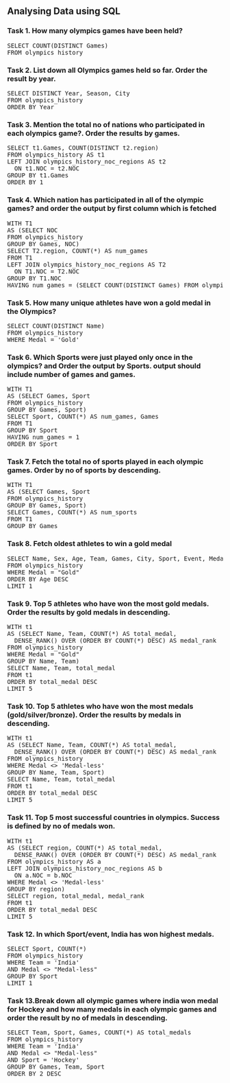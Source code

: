 ## Analysing Data using SQL

### Task 1. How many olympics games have been held?
<pre>
SELECT COUNT(DISTINCT Games)
FROM olympics_history
</pre>

### Task 2. List down all Olympics games held so far. Order the result by year.
<pre>
SELECT DISTINCT Year, Season, City
FROM olympics_history
ORDER BY Year
</pre>

### Task 3. Mention the total no of nations who participated in each olympics game?. Order the results by games.
<pre>
SELECT t1.Games, COUNT(DISTINCT t2.region)
FROM olympics_history AS t1
LEFT JOIN olympics_history_noc_regions AS t2
  ON t1.NOC = t2.NOC
GROUP BY t1.Games
ORDER BY 1
</pre>

### Task 4. Which nation has participated in all of the olympic games? and order the output by first column which is fetched
<pre>
WITH T1
AS (SELECT NOC
FROM olympics_history
GROUP BY Games, NOC)
SELECT T2.region, COUNT(*) AS num_games
FROM T1
LEFT JOIN olympics_history_noc_regions AS T2
  ON T1.NOC = T2.NOC
GROUP BY T1.NOC
HAVING num_games = (SELECT COUNT(DISTINCT Games) FROM olympics_history)
</pre>

### Task 5. How many unique athletes have won a gold medal in the Olympics?
<pre>
SELECT COUNT(DISTINCT Name)
FROM olympics_history
WHERE Medal = 'Gold'
</pre>

### Task 6. Which Sports were just played only once in the olympics? and Order the output by Sports. output should include number of games and games.
<pre>
WITH T1
AS (SELECT Games, Sport
FROM olympics_history
GROUP BY Games, Sport)
SELECT Sport, COUNT(*) AS num_games, Games
FROM T1
GROUP BY Sport
HAVING num_games = 1
ORDER BY Sport
</pre>

### Task 7. Fetch the total no of sports played in each olympic games. Order by no of sports by descending.
<pre>
WITH T1
AS (SELECT Games, Sport
FROM olympics_history
GROUP BY Games, Sport)
SELECT Games, COUNT(*) AS num_sports
FROM T1
GROUP BY Games
</pre>

### Task 8. Fetch oldest athletes to win a gold medal
<pre>
SELECT Name, Sex, Age, Team, Games, City, Sport, Event, Medal, 1 AS rnk
FROM olympics_history
WHERE Medal = "Gold"
ORDER BY Age DESC
LIMIT 1
</pre>

### Task 9. Top 5 athletes who have won the most gold medals. Order the results by gold medals in descending.
<pre>
WITH t1
AS (SELECT Name, Team, COUNT(*) AS total_medal,
  DENSE_RANK() OVER (ORDER BY COUNT(*) DESC) AS medal_rank
FROM olympics_history
WHERE Medal = "Gold"
GROUP BY Name, Team)
SELECT Name, Team, total_medal
FROM t1
ORDER BY total_medal DESC
LIMIT 5
</pre>

### Task 10. Top 5 athletes who have won the most medals (gold/silver/bronze). Order the results by medals in descending.
<pre>
WITH t1
AS (SELECT Name, Team, COUNT(*) AS total_medal,
  DENSE_RANK() OVER (ORDER BY COUNT(*) DESC) AS medal_rank
FROM olympics_history
WHERE Medal <> 'Medal-less'
GROUP BY Name, Team, Sport)
SELECT Name, Team, total_medal
FROM t1
ORDER BY total_medal DESC
LIMIT 5
</pre>

### Task 11. Top 5 most successful countries in olympics. Success is defined by no of medals won.
<pre>
WITH t1
AS (SELECT region, COUNT(*) AS total_medal,
  DENSE_RANK() OVER (ORDER BY COUNT(*) DESC) AS medal_rank
FROM olympics_history AS a
LEFT JOIN olympics_history_noc_regions AS b
  ON a.NOC = b.NOC
WHERE Medal <> 'Medal-less'
GROUP BY region)
SELECT region, total_medal, medal_rank
FROM t1
ORDER BY total_medal DESC
LIMIT 5
</pre>

### Task 12. In which Sport/event, India has won highest medals.
<pre>
SELECT Sport, COUNT(*)
FROM olympics_history
WHERE Team = 'India'
AND Medal <> "Medal-less"
GROUP BY Sport
LIMIT 1
</pre>

### Task 13.Break down all olympic games where india won medal for Hockey and how many medals in each olympic games and order the result by no of medals in descending.
<pre>
SELECT Team, Sport, Games, COUNT(*) AS total_medals
FROM olympics_history
WHERE Team = 'India'
AND Medal <> "Medal-less"
AND Sport = 'Hockey'
GROUP BY Games, Team, Sport
ORDER BY 2 DESC
</pre>
